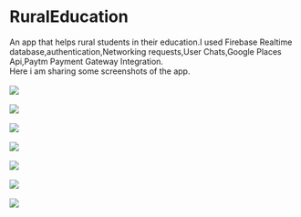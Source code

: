 # RuralEducation
An app that helps rural students in their education.I used Firebase Realtime database,authentication,Networking requests,User Chats,Google Places Api,Paytm Payment Gateway Integration.<br/>
Here i am sharing some screenshots of the app.<br><br/>
<img src="https://github.com/vikashumain/RuralEducation/blob/master/Screenshot_2018-06-24-18-56-57-970_com.foodprotect.png"><br><br/>
<img src="https://github.com/vikashumain/RuralEducation/blob/master/Screenshot_2018-06-24-18-57-11-992_com.foodprotect.png"><br><br/>
<img src="https://github.com/vikashumain/RuralEducation/blob/master/Screenshot_2018-06-24-18-57-30-225_com.foodprotect.png"><br><br/>
<img src="https://github.com/vikashumain/RuralEducation/blob/master/Screenshot_2018-06-24-18-57-45-856_com.foodprotect.png"><br><br/>
<img src="https://github.com/vikashumain/RuralEducation/blob/master/Screenshot_2018-06-24-18-58-02-211_com.foodprotect.png"><br><br/>
<img src="https://github.com/vikashumain/RuralEducation/blob/master/Screenshot_2018-06-24-18-58-18-992_com.foodprotect.png"><br><br/>
<img src="https://github.com/vikashumain/RuralEducation/blob/master/Screenshot_2018-06-24-19-05-48-907_com.foodprotect.png"><br><br/>
